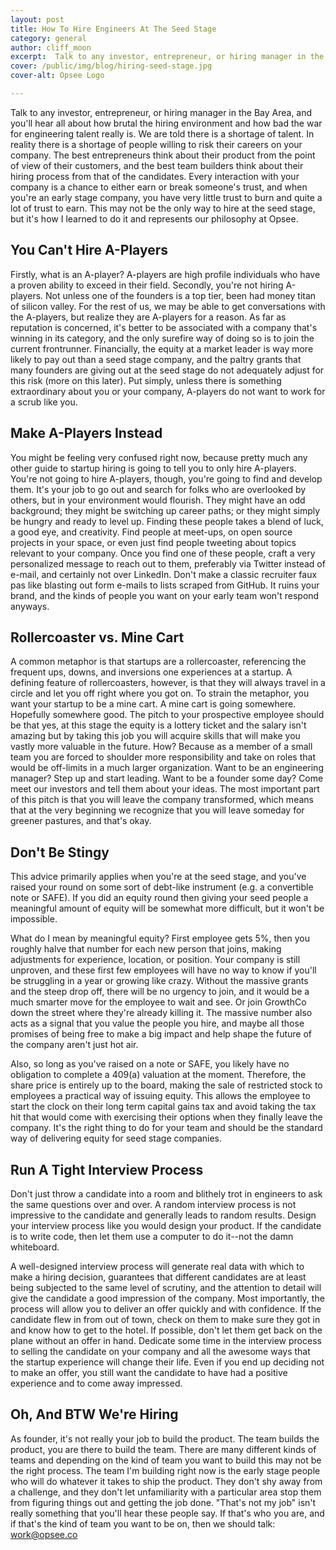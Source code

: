 ```yaml
---
layout: post
title: How To Hire Engineers At The Seed Stage
category: general
author: cliff_moon
excerpt:  Talk to any investor, entrepreneur, or hiring manager in the Bay Area, and you'll hear all about how brutal the hiring environment and how bad the war for engineering talent really is.  We are told there is a shortage of talent.  In reality there is a shortage of people willing to risk their careers on your company.
cover: /public/img/blog/hiring-seed-stage.jpg
cover-alt: Opsee Logo

---
```


Talk to any investor, entrepreneur, or hiring manager in the Bay Area, and you'll hear all about how brutal the hiring environment and how bad the war for engineering talent really is.  We are told there is a shortage of talent.  In reality there is a shortage of people willing to risk their careers on your company.  The best entrepreneurs think about their product from the point of view of their customers, and the best team builders think about their hiring process from that of the candidates.  Every interaction with your company is a chance to either earn or break someone's trust, and when you're an early stage company, you have very little trust to burn and quite a lot of trust to earn.  This may not be the only way to hire at the seed stage, but it's how I learned to do it and represents our philosophy at Opsee.

## You Can't Hire A-Players

Firstly, what is an A-player?  A-players are high profile individuals who have a proven ability to exceed in their field.  Secondly, you're not hiring A-players.  Not unless one of the founders is a top tier, been had money titan of silicon valley.  For the rest of us, we may be able to get conversations with the A-players, but realize they are A-players for a reason.  As far as reputation is concerned, it's better to be associated with a company that's winning in its category, and the only surefire way of doing so is to join the current frontrunner.  Financially, the equity at a market leader is way more likely to pay out than a seed stage company, and the paltry grants that many founders are giving out at the seed stage do not adequately adjust for this risk (more on this later).  Put simply, unless there is something extraordinary about you or your company, A-players do not want to work for a scrub like you.

## Make A-Players Instead

You might be feeling very confused right now, because pretty much any other guide to startup hiring is going to tell you to only hire A-players.  You're not going to hire A-players, though, you're going to find and develop them.  It's your job to go out and search for folks who are overlooked by others, but in your environment would flourish.  They might have an odd background; they might be switching up career paths; or they might simply be hungry and ready to level up.  Finding these people takes a blend of luck, a good eye, and creativity.  Find people at meet-ups, on open source projects in your space, or even just find people tweeting about topics relevant to your company.  Once you find one of these people, craft a very personalized message to reach out to them, preferably via Twitter instead of e-mail, and certainly not over LinkedIn.  Don't make a classic recruiter faux pas like blasting out form e-mails to lists scraped from GitHub.  It ruins your brand, and the kinds of people you want on your early team won't respond anyways.

## Rollercoaster vs. Mine Cart

A common metaphor is that startups are a rollercoaster, referencing the frequent ups, downs, and inversions one experiences at a startup.  A defining feature of rollercoasters, however, is that they will always travel in a circle and let you off right where you got on.  To strain the metaphor, you want your startup to be a mine cart.  A mine cart is going somewhere.  Hopefully somewhere good.  The pitch to your prospective employee should be that yes, at this stage the equity is a lottery ticket and the salary isn't amazing but by taking this job you will acquire skills that will make you vastly more valuable in the future.  How?  Because as a member of a small team you are forced to shoulder more responsibility and take on roles that would be off-limits in a much larger organization.  Want to be an engineering manager?  Step up and start leading.  Want to be a founder some day?  Come meet our investors and tell them about your ideas.  The most important part of this pitch is that you will leave the company transformed, which means that at the very beginning we recognize that you will leave someday for greener pastures, and that's okay.

## Don't Be Stingy

This advice primarily applies when you're at the seed stage, and you've raised your round on some sort of debt-like instrument (e.g. a convertible note or SAFE).  If you did an equity round then giving your seed people a meaningful amount of equity will be somewhat more difficult, but it won't be impossible.

What do I mean by meaningful equity?  First employee gets 5%, then you roughly halve that number for each new person that joins, making adjustments for experience, location, or position.  Your company is still unproven, and these first few employees will have no way to know if you'll be struggling in a year or growing like crazy.  Without the massive grants and the steep drop off, there will be no urgency to join, and it would be a much smarter move for the employee to wait and see.  Or join GrowthCo down the street where they're already killing it.  The massive number also acts as a signal that you value the people you hire, and maybe all those promises of being free to make a big impact and help shape the future of the company aren't just hot air.

Also, so long as you've raised on a note or SAFE, you likely have no obligation to complete a 409(a) valuation at the moment.  Therefore, the share price is entirely up to the board, making the sale of restricted stock to employees a practical way of issuing equity.  This allows the employee to start the clock on their long term capital gains tax and avoid taking the tax hit that would come with exercising their options when they finally leave the company.  It's the right thing to do for your team and should be the standard way of delivering equity for seed stage companies.

## Run A Tight Interview Process

Don't just throw a candidate into a room and blithely trot in engineers to ask the same questions over and over.  A random interview process is not impressive to the candidate and generally leads to random results.  Design your interview process like you would design your product.  If the candidate is to write code, then let them use a computer to do it--not the damn whiteboard.

A well-designed interview process will generate real data with which to make a hiring decision, guarantees that different candidates are at least being subjected to the same level of scrutiny, and the attention to detail will give the candidate a good impression of the company.  Most importantly, the process will allow you to deliver an offer quickly and with confidence.  If the candidate flew in from out of town, check on them to make sure they got in and know how to get to the hotel.  If possible, don't let them get back on the plane without an offer in hand.  Dedicate some time in the interview process to selling the candidate on your company and all the awesome ways that the startup experience will change their life.  Even if you end up deciding not to make an offer, you still want the candidate to have had a positive experience and to come away impressed.

## Oh, And BTW We're Hiring

As founder, it's not really your job to build the product.  The team builds the product, you are there to build the team.  There are many different kinds of teams and depending on the kind of team you want to build this may not be the right process.  The team I'm building right now is the early stage people who will do whatever it takes to ship the product.  They don't shy away from a challenge, and they don't let unfamiliarity with a particular area stop them from figuring things out and getting the job done.  "That's not my job" isn't really something that you'll hear these people say.  If that's who you are, and if that's the kind of team you want to be on, then we should talk: <a href="mailto:work@opsee.co">work@opsee.co</a>